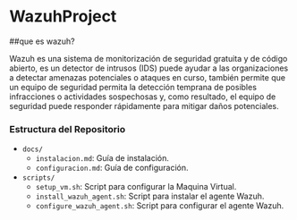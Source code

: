 # WazuhProject

##que es wazuh? 

Wazuh es una sistema de monitorización de seguridad gratuita y de código abierto, es un detector de intrusos (IDS)   puede  ayudar  a  las  organizaciones  a  detectar amenazas  potenciales  o  ataques  en  curso, también  permite  que  un  equipo  de seguridad  permita  la  detección  temprana  de  posibles  infracciones  o  actividades  sospechosas  y,  como  resultado,  el  equipo  de  seguridad  puede  responder  rápidamente  para  mitigar  daños  potenciales.

### Estructura del Repositorio

- `docs/`
  - `instalacion.md`: Guía de instalación.
  - `configuracion.md`: Guía de configuración.
- `scripts/`
  - `setup_vm.sh`: Script para configurar la Maquina Virtual.
  - `install_wazuh_agent.sh`: Script para instalar el agente Wazuh.
  - `configure_wazuh_agent.sh`: Script para configurar el agente Wazuh.
